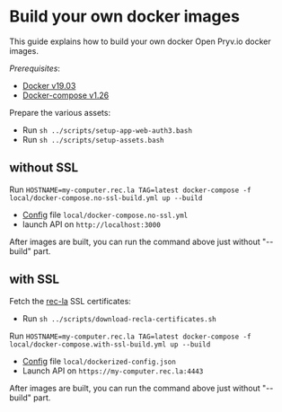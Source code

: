 # Build your own docker images

This guide explains how to build your own docker Open Pryv.io docker images.

*Prerequisites*:

- [Docker v19.03](https://docs.docker.com/engine/install/)
- [Docker-compose v1.26](https://docs.docker.com/compose/install/)

Prepare the various assets:

- Run `sh ../scripts/setup-app-web-auth3.bash`
- Run `sh ../scripts/setup-assets.bash`

## without SSL

Run `HOSTNAME=my-computer.rec.la TAG=latest docker-compose -f local/docker-compose.no-ssl-build.yml up --build`

- [Config](https://github.com/pryv/open-pryv.io#config) file `local/docker-compose.no-ssl.yml`
- launch API on `http://localhost:3000`

After images are built, you can run the command above just without "--build" part.

## with SSL

Fetch the [rec-la](https://github.com/pryv/rec-la) SSL certificates:

- Run `sh ../scripts/download-recla-certificates.sh`

Run `HOSTNAME=my-computer.rec.la TAG=latest docker-compose -f local/docker-compose.with-ssl-build.yml up --build`

- [Config](https://github.com/pryv/open-pryv.io#config) file `local/dockerized-config.json`
- Launch API on `https://my-computer.rec.la:4443`

After images are built, you can run the command above just without "--build" part.

